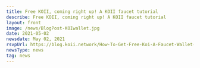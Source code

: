 ```yaml
---
title: Free KOII, coming right up! A KOII faucet tutorial
describe: Free KOII, coming right up! A KOII faucet tutorial
layout: front
image: /news/BlogPost-KOIwallet.jpg
date: 2021-05-02
newsdate: May 02, 2021
rsvpUrl: https://blog.koii.network/How-To-Get-Free-Koi-A-Faucet-Wallet-Tutorial/
newsType: news
tag: news
---
```

